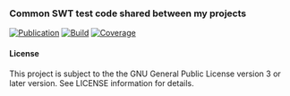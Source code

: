 ### Common SWT test code shared between my projects
[![Publication](https://img.shields.io/maven-central/v/de.carne/java-test-swt-gtk-linux-x86_64)](https://search.maven.org/artifact/de.carne/java-test-swt-gtk-linux-x86_64)
[![Build](https://github.com/hdecarne-github/java-test-swt/actions/workflows/build-on-linux.yml/badge.svg)](https://github.com/hdecarne-github/java-test-swt/actions/workflows/build-on-linux.yml)
[![Coverage](https://sonarcloud.io/api/project_badges/measure?project=de.carne%3Ajava-test-swt&metric=coverage)](https://sonarcloud.io/dashboard?id=de.carne%3Ajava-test-swt)  

#### License
This project is subject to the the GNU General Public License version 3 or later version.
See LICENSE information for details.

